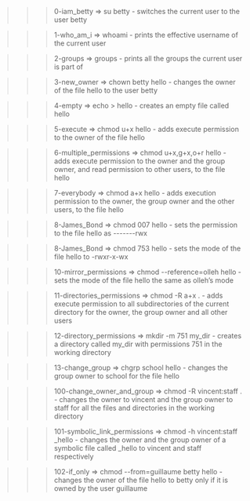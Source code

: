 >>> 0-iam_betty
	=> su betty
	- switches the current user to the user betty

>>> 1-who_am_i
	=> whoami
	- prints the effective username of the current user

>>> 2-groups
	=> groups
	- prints all the groups the current user is part of

>>> 3-new_owner
	=> chown betty hello
	- changes the owner of the file hello to the user betty

>>> 4-empty
	=> echo > hello
	- creates an empty file called hello

>>> 5-execute
	=> chmod u+x hello
	- adds execute permission to the owner of the file hello

>>> 6-multiple_permissions
	=> chmod u+x,g+x,o+r hello
	- adds execute permission to the owner and the group owner, and read permission to other users, to the file hello

>>> 7-everybody
	=> chmod a+x hello
	- adds execution permission to the owner, the group owner and the other users, to the file hello

>>> 8-James_Bond
	=> chmod 007 hello
	-  sets the permission to the file hello as -------rwx

>>> 8-James_Bond
	=> chmod 753 hello
	- sets the mode of the file hello to -rwxr-x-wx

>>> 10-mirror_permissions
	=> chmod --reference=olleh hello
	- sets the mode of the file hello the same as olleh’s mode

>>> 11-directories_permissions
	=> chmod -R a+x .
	- adds execute permission to all subdirectories of the current directory for the owner, the group owner and all other users

>>> 12-directory_permissions
	=> mkdir -m 751 my_dir
	- creates a directory called my_dir with permissions 751 in the working directory

>>> 13-change_group
	=> chgrp school hello
	- changes the group owner to school for the file hello

>>> 100-change_owner_and_group
	=> chmod -R vincent:staff .
	- changes the owner to vincent and the group owner to staff for all the files and directories in the working directory

>>> 101-symbolic_link_permissions
	=> chmod -h vincent:staff _hello
	- changes the owner and the group owner of a symbolic file called _hello to vincent and staff respectively

>>> 102-if_only
	=> chmod --from=guillaume betty hello
	- changes the owner of the file hello to betty only if it is owned by the user guillaume
